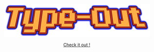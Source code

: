



<a href="https://n8cho.github.io/Type-Out/">
  <p align="center">
    <img src="https://raw.githubusercontent.com/N8cho/Type-Out/master/img/Type-Out.png" alt="Type-Out">
  </p>
  <p align="center">Check it out !</p>
</a>
